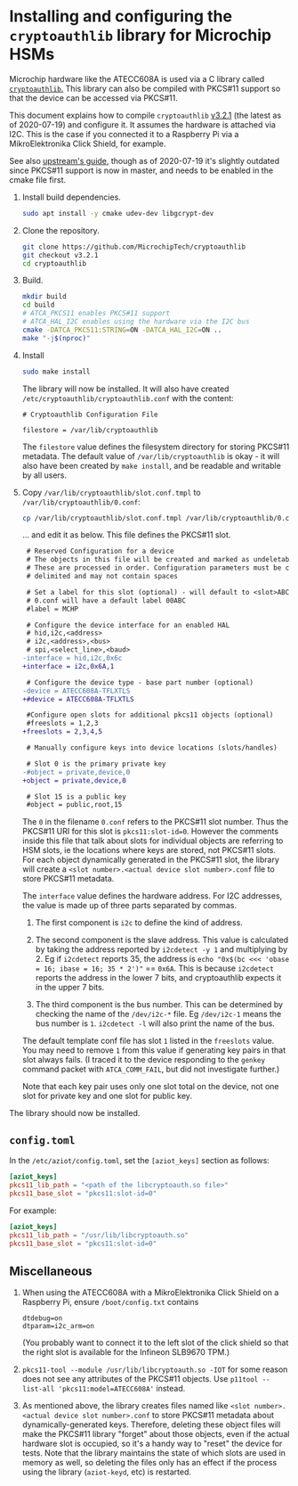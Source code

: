 # Installing and configuring the `cryptoauthlib` library for Microchip HSMs

Microchip hardware like the ATECC608A is used via a C library called [`cryptoauthlib`.](https://github.com/MicrochipTech/cryptoauthlib) This library can also be compiled with PKCS#11 support so that the device can be accessed via PKCS#11.

This document explains how to compile `cryptoauthlib` [v3.2.1](https://github.com/MicrochipTech/cryptoauthlib/releases/tag/v3.2.1) (the latest as of 2020-07-19) and configure it. It assumes the hardware is attached via I2C. This is the case if you connected it to a Raspberry Pi via a MikroElektronika Click Shield, for example.

See also [upstream's guide,](https://github.com/MicrochipTech/cryptoauthlib/wiki/PKCS11-Linux-Setup#build-and-install-cryptoauthlib-with-pkcs11-support) though as of 2020-07-19 it's slightly outdated since PKCS#11 support is now in master, and needs to be enabled in the cmake file first.

1. Install build dependencies.

    ```sh
    sudo apt install -y cmake udev-dev libgcrypt-dev
    ```

1. Clone the repository.

    ```sh
    git clone https://github.com/MicrochipTech/cryptoauthlib
    git checkout v3.2.1
    cd cryptoauthlib
    ```

1. Build.

    ```sh
    mkdir build
    cd build
    # ATCA_PKCS11 enables PKCS#11 support
    # ATCA_HAL_I2C enables using the hardware via the I2C bus
    cmake -DATCA_PKCS11:STRING=ON -DATCA_HAL_I2C=ON ..
    make "-j$(nproc)"
    ```

1. Install

    ```sh
    sudo make install
    ```

    The library will now be installed. It will also have created `/etc/cryptoauthlib/cryptoauthlib.conf` with the content:

    ```
    # Cryptoauthlib Configuration File

    filestore = /var/lib/cryptoauthlib
    ```

    The `filestore` value defines the filesystem directory for storing PKCS#11 metadata. The default value of `/var/lib/cryptoauthlib` is okay - it will also have been created by `make install`, and be readable and writable by all users.

1. Copy `/var/lib/cryptoauthlib/slot.conf.tmpl` to `/var/lib/cryptoauthlib/0.conf`:

    ```sh
    cp /var/lib/cryptoauthlib/slot.conf.tmpl /var/lib/cryptoauthlib/0.conf
    ```

    ... and edit it as below. This file defines the PKCS#11 slot.

    ```diff
     # Reserved Configuration for a device
     # The objects in this file will be created and marked as undeletable
     # These are processed in order. Configuration parameters must be comma
     # delimited and may not contain spaces

     # Set a label for this slot (optional) - will default to <slot>ABC so
     # 0.conf will have a default label 00ABC
     #label = MCHP

     # Configure the device interface for an enabled HAL
     # hid,i2c,<address>
     # i2c,<address>,<bus>
     # spi,<select_line>,<baud>
    -interface = hid,i2c,0x6c
    +interface = i2c,0x6A,1

     # Configure the device type - base part number (optional)
    -device = ATECC608A-TFLXTLS
    +#device = ATECC608A-TFLXTLS

     #Configure open slots for additional pkcs11 objects (optional)
     #freeslots = 1,2,3
    +freeslots = 2,3,4,5

     # Manually configure keys into device locations (slots/handles)

     # Slot 0 is the primary private key
    -#object = private,device,0
    +object = private,device,0

     # Slot 15 is a public key
     #object = public,root,15
    ```

    The `0` in the filename `0.conf` refers to the PKCS#11 slot number. Thus the PKCS#11 URI for this slot is `pkcs11:slot-id=0`. However the comments inside this file that talk about slots for individual objects are referring to HSM slots, ie the locations where keys are stored, not PKCS#11 slots. For each object dynamically generated in the PKCS#11 slot, the library will create a `<slot number>.<actual device slot number>.conf` file to store PKCS#11 metadata.

    The `interface` value defines the hardware address. For I2C addresses, the value is made up of three parts separated by commas.

    1. The first component is `i2c` to define the kind of address.

    1. The second component is the slave address. This value is calculated by taking the address reported by `i2cdetect -y 1` and multiplying by 2. Eg if `i2cdetect` reports 35, the address is `echo "0x$(bc <<< 'obase = 16; ibase = 16; 35 * 2')"` == `0x6A`. This is because `i2cdetect` reports the address in the lower 7 bits, and cryptoauthlib expects it in the upper 7 bits.

    1. The third component is the bus number. This can be determined by checking the name of the `/dev/i2c-*` file. Eg `/dev/i2c-1` means the bus number is `1`. `i2cdetect -l` will also print the name of the bus.

    The default template conf file has slot `1` listed in the `freeslots` value. You may need to remove `1` from this value if generating key pairs in that slot always fails. (I traced it to the device responding to the `genkey` command packet with `ATCA_COMM_FAIL`, but did not investigate further.)

    Note that each key pair uses only one slot total on the device, not one slot for private key and one slot for public key.

The library should now be installed.


## `config.toml`

In the `/etc/aziot/config.toml`, set the `[aziot_keys]` section as follows:

```toml
[aziot_keys]
pkcs11_lib_path = "<path of the libcryptoauth.so file>"
pkcs11_base_slot = "pkcs11:slot-id=0"
```

For example:

```toml
[aziot_keys]
pkcs11_lib_path = "/usr/lib/libcryptoauth.so"
pkcs11_base_slot = "pkcs11:slot-id=0"
```


## Miscellaneous

1. When using the ATECC608A with a MikroElektronika Click Shield on a Raspberry Pi, ensure `/boot/config.txt` contains

    ```
    dtdebug=on
    dtparam=i2c_arm=on
    ```

    (You probably want to connect it to the left slot of the click shield so that the right slot is available for the Infineon SLB9670 TPM.)

1. `pkcs11-tool --module /usr/lib/libcryptoauth.so -IOT` for some reason does not see any attributes of the PKCS#11 objects. Use `p11tool --list-all 'pkcs11:model=ATECC608A'` instead.

1. As mentioned above, the library creates files named like `<slot number>.<actual device slot number>.conf` to store PKCS#11 metadata about dynamically-generated keys. Therefore, deleting these object files will make the PKCS#11 library "forget" about those objects, even if the actual hardware slot is occupied, so it's a handy way to "reset" the device for tests. Note that the library maintains the state of which slots are used in memory as well, so deleting the files only has an effect if the process using the library (`aziot-keyd`, etc) is restarted.
